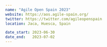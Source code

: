 ```yaml
---
name: "Agile Open Spain 2023"
website: https://aos.agile-spain.org/
twitter: https://twitter.com/agileopenspain
location: Jaca, Huesca, Spain

date_start: 2023-06-30
date_end:   2023-07-02
---
```

